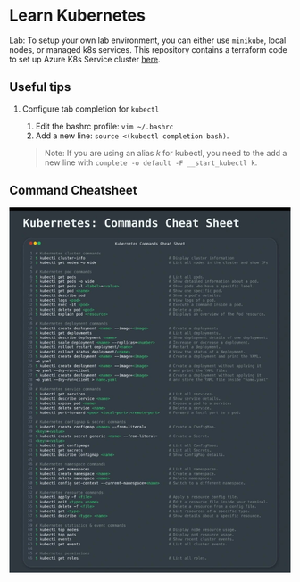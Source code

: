 # Learn Kubernetes

Lab: To setup your own lab environment, you can either use `minikube`, local nodes, or managed k8s services. This repository contains a terraform code to set up Azure K8s Service cluster [here](./100%20-%20AKS%20Cluster%20-%20Terraform/).


## Useful tips

1. Configure tab completion for `kubectl`

    1. Edit the bashrc profile: `vim ~/.bashrc`
    2. Add a new line: `source <(kubectl completion bash)`.

    > Note: If you are using an alias _k_ for kubectl, you need to the add a new line with `complete -o default -F __start_kubectl k`.

## Command Cheatsheet

![cheatsheat](./.github/screenshots/command%20cheatsheet.jpg)